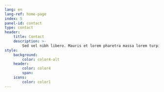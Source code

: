 ```yaml
---
lang: en
lang-ref: home-page
index: 5
panel-id: contact
type: contact
header:
    title: Contact
    description: >-
        Sed vel nibh libero. Mauris et lorem pharetra massa lorem turpis congue pulvinar. Vivamus sed feugiat finibus. Duis amet bibendum amet sed. Duis mauris ex, dapibus sed ligula tempus volutpat magna etiam.
style:
    background:
        color: color4-alt
    header:
        color: color4
        span:
    icons:
        color: color1
---
```

